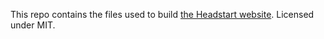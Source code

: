 This repo contains the files used to build [the Headstart website](http://headstart.flovan.me).
Licensed under MIT.